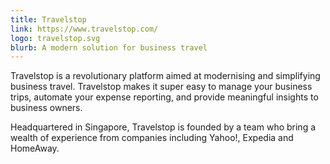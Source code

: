 ```yaml
---
title: Travelstop
link: https://www.travelstop.com/
logo: travelstop.svg
blurb: A modern solution for business travel
---
```


Travelstop is a revolutionary platform aimed at modernising and simplifying business travel. Travelstop makes it super easy to manage your business trips, automate your expense reporting, and provide meaningful insights to business owners.

Headquartered in Singapore, Travelstop is founded by a team who bring a wealth of experience from companies including Yahoo!, Expedia and HomeAway.